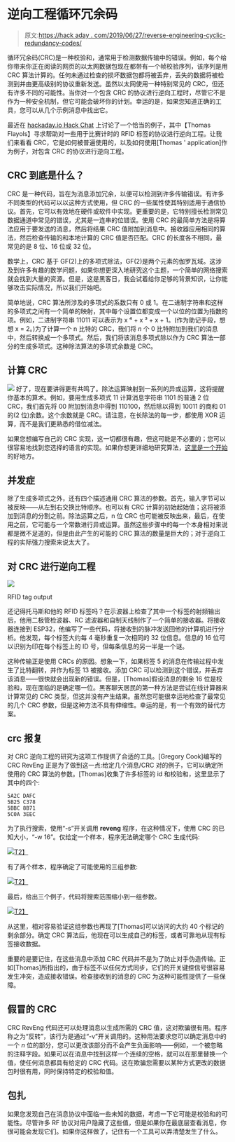 # 逆向工程循环冗余码

> 原文:[https://hack aday . com/2019/06/27/reverse-engineering-cyclic-redundancy-codes/](https://hackaday.com/2019/06/27/reverse-engineering-cyclic-redundancy-codes/)

循环冗余码(CRC)是一种校验和，通常用于检测数据传输中的错误。例如，每个给你带来你正在阅读的网页的以太网数据包现在都带有一个帧校验序列，该序列是用 CRC 算法计算的。任何未通过检查的损坏数据包都将被丢弃，丢失的数据将被检测到并由更高级别的协议重新发送。虽然以太网使用一种特别常见的 CRC，但还有许多不同的可能性。当你对一个包含 CRC 的协议进行逆向工程时，尽管它不是作为一种安全机制，但它可能会破坏你的计划。幸运的是，如果您知道正确的工具，您可以从几个示例消息中找出它。

最近在 [hackaday.io Hack Chat](https://hackaday.io/messages/room/2369) 上讨论了一个恰当的例子，其中【Thomas Flayols】寻求帮助对一些用于比赛计时的 RFID 标签的协议进行逆向工程。让我们来看看 CRC，它是如何被普遍使用的，以及如何使用[Thomas ' application]作为例子，对包含 CRC 的协议进行逆向工程。

## CRC 到底是什么？

CRC 是一种代码，旨在为消息添加冗余，以便可以检测到许多传输错误。有许多不同类型的代码可以以这种方式使用，但 CRC 的一些属性使其特别适用于通信协议。首先，它可以有效地在硬件或软件中实现。更重要的是，它特别擅长检测常见数据通道中常见的错误，尤其是一连串的位错误。使用 CRC 的最简单方法是将算法应用于要发送的消息，然后将结果 CRC 值附加到消息中。接收器应用相同的算法，然后检查传输的和本地计算的 CRC 值是否匹配。CRC 的长度各不相同，最常见的是 8 位、16 位或 32 位。

数学上，CRC 基于 GF(2)上的多项式除法，GF(2)是两个元素的伽罗瓦域。这涉及到许多有趣的数学问题，如果你想更深入地研究这个主题，一个简单的网络搜索就会找到大量的资源。但是，这是黑客日，我会试着给你足够的背景知识，让你能够攻击实际情况，所以我们开始吧。

简单地说，CRC 算法所涉及的多项式的系数只有 0 或 1。在二进制字符串和这样的多项式之间有一个简单的映射，其中每个设置位都变成一个以位的位置为指数的项。例如，二进制字符串 11011 可以表示为 x ⁴ + x ³ + x + 1。(作为助记手段，想想 x = 2。)为了计算一个 n 比特的 CRC，我们将 *n* 个 0 比特附加到我们的消息中，然后转换成一个多项式。然后，我们将该消息多项式除以作为 CRC 算法一部分的生成多项式。这种除法算法的多项式余数是 CRC。

## 计算 CRC

[![](../Images/c5470e36fb853ea041be4d155e94df92.png)](https://hackaday.com/wp-content/uploads/2019/06/crc-calculation-example_had.png) 好了，现在要讲得更有共鸣了。除法运算映射到一系列的异或运算，这将提醒你基本的算术。例如，要用生成多项式 11 计算消息字符串 1101 的普通 2 位 CRC，我们首先将 00 附加到消息中得到 110100，然后除以得到 10011 的商和 01 的(2 位)余数。这个余数就是 CRC。请注意，在长除法的每一步，都使用 XOR 运算，而不是我们更熟悉的借位减法。

如果您想编写自己的 CRC 实现，这一切都很有趣，但这可能是不必要的；您可以很容易地找到您选择的语言的实现。如果你想更详细地研究算法，[这里是一个开始](http://www.sunshine2k.de/articles/coding/crc/understanding_crc.html)的好地方。

## 并发症

除了生成多项式之外，还有四个描述通用 CRC 算法的参数。首先，输入字节可以被反映——从左到右交换比特顺序。也可以有 CRC 计算的初始起始值；这将被添加到消息的分割之前。除法运算之后，n 位 CRC 也可能被反映出来，最后，在使用之前，它可能与一个常数进行异或运算。虽然这些步骤中的每一个本身相对来说都是微不足道的，但是由此产生的可能的 CRC 算法的数量是巨大的；对于逆向工程的实际强力搜索来说太大了。

## 对 CRC 进行逆向工程

[![](../Images/8abfaa0d2d94700b2da522c22bf3ef54.png)](https://hackaday.com/wp-content/uploads/2019/06/rfid-tag-output.png)

RFID tag output

还记得托马斯和他的 RFID 标签吗？在示波器上检查了其中一个标签的射频输出后，他用二极管检波器、RC 滤波器和自制天线制作了一个简单的接收器。将接收器连接到 ESP32，他编写了一些代码，将接收到的脉冲发送回他的计算机进行分析。他发现，每个标签大约每 4 毫秒重复一次相同的 32 位信息。信息的 16 位可以识别为印在每个标签上的 ID 号，但每条信息的另一半是一个谜。

这种传输正是使用 CRCs 的原因。想象一下，如果标签 5 的消息在传输过程中发生了比特翻转，并作为标签 13 被接收。添加 CRC 可以检测到这个错误，并丢弃该消息——很快就会出现新的错误。但是，[Thomas]假设消息的剩余 16 位是校验和，现在面临的是确定哪一位。黑客聊天居民的第一种方法是尝试在线计算器来计算常见的 CRC 类型，但这并没有产生结果。虽然您可能很幸运地检查了最常见的几个 CRC 参数，但是这种方法不具有伸缩性。幸运的是，有一个有效的替代方案。

## crc 报复

对 CRC 逆向工程的研究为这项工作提供了合适的工具。[Gregory Cook]编写的 CRC RevEng 正是为了做到这一点:给定几个消息/CRC 对的例子，它可以确定所使用的 CRC 算法的参数。[Thomas]收集了许多标签的 id 和校验和，这里显示了其中的四个:

```
5A2C DAFC
5B25 C378
5BBC 8B71
5C0A 3EEC
```

为了执行搜索，使用“-s”开关调用 **reveng** 程序，在这种情况下，使用 CRC 的已知大小，“-w 16”。仅给定一个样本，程序无法确定哪个 CRC 生成代码:

[![](../Images/2c452c028c4113e0a01ebdaadf66a494.png)T2】](https://hackaday.com/wp-content/uploads/2019/06/crc-reveng-1sample_had.png)

有了两个样本，程序确定了可能使用的三组参数:

[![](../Images/e6f6dba4a3b4dd3441e92a0fb00bbb5a.png)T2】](https://hackaday.com/wp-content/uploads/2019/06/crc-reveng-2samples_had.png)

最后，给出三个例子，代码将搜索范围缩小到一组参数。

[![](../Images/f7c4b75a0a8811569da2ce9f05b3d0e4.png)T2】](https://hackaday.com/wp-content/uploads/2019/06/crc-reveng-3samples_had.png)

从这里，相对容易验证这组参数也再现了[Thomas]可以访问的大约 40 个标记的剩余部分。确定 CRC 算法后，他现在可以生成自己的标签，或者可靠地从现有标签接收数据。

重要的是要记住，在这些消息中添加 CRC 代码并不是为了防止对手伪造传输。正如[Thomas]所指出的，由于标签不以任何方式同步，它们的开关键控信号很容易发生冲突，造成接收错误。检查接收到的消息的 CRC 为这种可能性提供了一些保障。

## 假冒的 CRC

CRC RevEng 代码还可以处理消息以生成所需的 CRC 值，这对欺骗很有用。程序称之为“反转”，该行为是通过“-v”开关调用的。这种用法要求您可以确定消息中的一个 *n* 位的部分，您可以更改该部分而不会产生负面影响——例如，一个被忽略的注释字段。如果可以在消息中找到这样一个连续的空格，就可以在那里替换一个值，使任何消息都具有给定的 CRC 代码。这在欺骗您需要以某种方式更改的数据包时很有用，同时保持特定的校验和值。

## 包扎

如果您发现自己在消息协议中面临一些未知的数据，考虑一下它可能是校验和的可能性。尽管许多 RF 协议对用户隐藏了这些值，但是如果你在最底层查看消息，你很可能会发现它们。如果你这样做了，记住有一个工具可以弄清楚发生了什么。